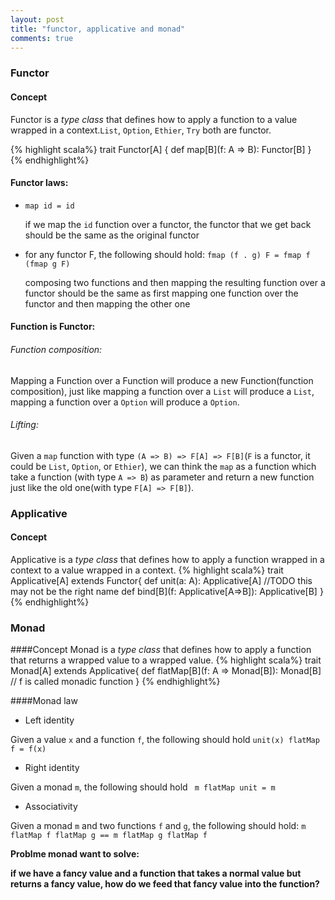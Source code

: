 ```yaml
---
layout: post
title: "functor, applicative and monad"
comments: true
---
```


### Functor

#### Concept
Functor is a _type class_ that defines how to apply a function to a value wrapped in a context.`List`, `Option`, `Ethier`, `Try` both are functor.

{% highlight scala%}
trait Functor[A] {
  def map[B](f: A => B): Functor[B]
}
{% endhighlight%}

#### Functor laws:

- `map id = id`

   if we map the `id` function over a functor, the functor that we get back should be the same as the original functor
- for any functor F, the following should hold: `fmap (f . g) F = fmap f (fmap g F)`

  composing two functions and then mapping the resulting function over a functor should be the same as first mapping one function over the functor and then mapping the other one

#### Function is Functor:
###### Function composition:
Mapping a Function over a Function will produce a new Function(function composition), just like mapping a function over a `List` will produce a `List`, mapping a function over a `Option` will produce a `Option`.

###### Lifting:
Given a `map` function with type `(A => B) => F[A] => F[B]`(`F` is a functor, it could be `List`, `Option`, or `Ethier`), we can think the `map` as a function which take a function (with type `A => B`) as parameter and return a new function just like the old one(with type `F[A] => F[B]`).

### Applicative

#### Concept
Applicative is a _type class_ that defines how to apply a function wrapped in a context to a value wrapped in a context.
{% highlight scala%}
trait Applicative[A] extends Functor{
  def unit(a: A): Applicative[A]
  //TODO this may not be the right name
  def bind[B](f: Applicative[A=>B]): Applicative[B] 
}
{% endhighlight%}

### Monad

####Concept
Monad  is a _type class_  that defines how to apply a function that returns a wrapped value to a wrapped value.
{% highlight scala%}
trait Monad[A] extends Applicative{
  def flatMap[B](f: A => Monad[B]): Monad[B] // f is called monadic function
}
{% endhighlight%}

####Monad law

- Left identity

 Given a value `x` and a function `f`, the following should hold `unit(x) flatMap f = f(x)`

- Right identity

 Given a monad `m`, the following should hold ` m flatMap unit = m`

- Associativity

Given a monad `m` and two functions `f` and `g`, the following should hold:
`m flatMap f flatMap g == m flatMap g flatMap f`

__Problme monad want to solve:__

__if we have a fancy value and a function that takes a normal value but returns a fancy value, how do we feed that fancy value into the function?__
